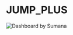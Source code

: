 # JUMP_PLUS
![Dashboard by Sumana](https://github.com/sumanavardhan/JUMP_PLUS/assets/129995937/a48a7b63-b05d-4d9d-a54c-5eccc1ea3495)
